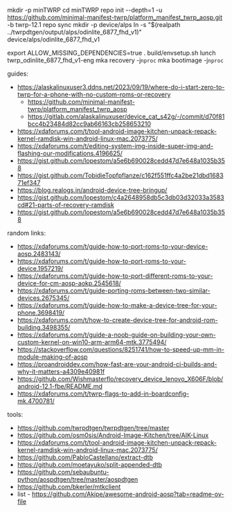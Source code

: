 mkdir -p minTWRP
cd minTWRP
repo init --depth=1 -u https://github.com/minimal-manifest-twrp/platform_manifest_twrp_aosp.git -b twrp-12.1
repo sync
mkdir -p device/alps
ln -s "$(realpath ../twrpdtgen/output/alps/odinlite_6877_fhd_v1)" device/alps/odinlite_6877_fhd_v1

export ALLOW_MISSING_DEPENDENCIES=true
. build/envsetup.sh 
lunch twrp_odinlite_6877_fhd_v1-eng
mka recovery -j`nproc`
mka bootimage -j`nproc`

guides:
- https://alaskalinuxuser3.ddns.net/2023/09/19/where-do-i-start-zero-to-twrp-for-a-phone-with-no-custom-roms-or-recovery
  - https://github.com/minimal-manifest-twrp/platform_manifest_twrp_aosp
  - https://gitlab.com/alaskalinuxuser/device_cat_s42g/-/commit/d70f81bcc4b23484d82cc9ab66163cb258653210
- https://xdaforums.com/t/tool-android-image-kitchen-unpack-repack-kernel-ramdisk-win-android-linux-mac.2073775/
- https://xdaforums.com/t/editing-system-img-inside-super-img-and-flashing-our-modifications.4196625/
- https://gist.github.com/lopestom/a5e6b690028cedd47d7e648a1035b358
- https://gist.github.com/TobidieTopfpflanze/c162f551ffc4a2be21dbd168371ef347
- https://blog.realogs.in/android-device-tree-bringup/
- https://gist.github.com/lopestom/c4a2648958db5c3db03d32033a3583cd#21-parts-of-recovery-ramdisk
- https://gist.github.com/lopestom/a5e6b690028cedd47d7e648a1035b358

random links:
- https://xdaforums.com/t/guide-how-to-port-roms-to-your-device-aosp.2483143/
- https://xdaforums.com/t/guide-how-to-port-roms-to-your-device.1957219/
- https://xdaforums.com/t/guide-how-to-port-different-roms-to-your-device-for-cm-aosp-aokp.2545618/
- https://xdaforums.com/t/guide-porting-roms-between-two-similar-devices.2675345/
- https://xdaforums.com/t/guide-how-to-make-a-device-tree-for-your-phone.3698419/
- https://xdaforums.com/t/how-to-create-device-tree-for-android-rom-building.3498355/
- https://xdaforums.com/t/guide-a-noob-guide-on-building-your-own-custom-kernel-on-win10-arm-arm64-mtk.3775494/
- https://stackoverflow.com/questions/8251741/how-to-speed-up-mm-in-module-making-of-aosp
- https://proandroiddev.com/how-fast-are-your-android-ci-builds-and-why-it-matters-a4309e40981f
- https://github.com/Wishmasterflo/recovery_device_lenovo_X606F/blob/android-12.1-fbe/README.md
- https://xdaforums.com/t/twrp-flags-to-add-in-boardconfig-mk.4700781/

tools:
- https://github.com/twrpdtgen/twrpdtgen/tree/master
- https://github.com/osm0sis/Android-Image-Kitchen/tree/AIK-Linux
- https://xdaforums.com/t/tool-android-image-kitchen-unpack-repack-kernel-ramdisk-win-android-linux-mac.2073775/
- https://github.com/PabloCastellano/extract-dtb
- https://github.com/moetayuko/split-appended-dtb
- https://github.com/sebaubuntu-python/aospdtgen/tree/master/aospdtgen
- https://github.com/bkerler/mtkclient
- list - https://github.com/Akipe/awesome-android-aosp?tab=readme-ov-file
